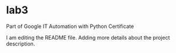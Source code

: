 # lab3
Part of Google IT Automation with Python Certificate

I am editing the README file. Adding more details about the project description.
